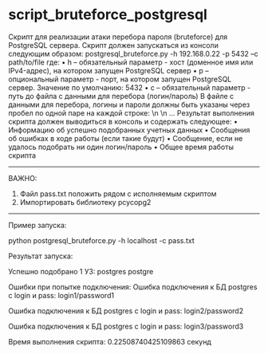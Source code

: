 # script_bruteforce_postgresql

Скрипт для реализации атаки перебора пароля (bruteforce) для PostgreSQL сервера.
Скрипт должен запускаться из консоли следующим образом:
postgresql_bruteforce.py -h 192.168.0.22 -p 5432 –с path/to/file
где:
•	h – обязательный параметр - хост (доменное имя или IPv4-адрес), на котором запущен PostgreSQL сервер
•	p – опциональный параметр - порт, на котором запущен PostgreSQL сервер. Значение по умолчанию: 5432
•	c – обязательный параметр - путь до файла с данными для перебора (логин/пароль)
В файле с данными для перебора, логины и пароли должны быть указаны через пробел по одной паре на каждой строке:
<login> <pass>\n
<login> <pass>\n
…
Результат выполнения скрипта должен выводиться в консоль и содержать следующее:
•	Информацию об успешно подобранных учетных данных
•	Сообщения об ошибках в ходе работы (если такие будут)
•	Сообщение, если не удалось подобрать ни один логин/пароль
•	Общее время работы скрипта

___________________________________________________________
  
ВАЖНО:
1. Файл pass.txt положить рядом с исполняемым скриптом
2. Импортировать библиотеку pcycopg2

___________________________________________________________
Пример запуска:

python postgresql_bruteforce.py -h localhost -c pass.txt
  
Результат запуска:

Успешно подобрано 1 УЗ:
postgres postgre

Ошибки при попытке подключения:
Ошибка подключения к БД postgres с login и pass: login1/password1

Ошибка подключения к БД postgres с login и pass: login2/password2

Ошибка подключения к БД postgres с login и pass: login3/password3

Время выполнения скрипта: 0.22508740425109863 секунд

